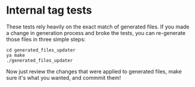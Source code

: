 # Internal tag tests

These tests rely heavily on the exact match of generated files.
If you made a change in generation process and broke the tests, you can re-generate those files in three simple steps:
```
cd generated_files_updater
ya make
./generated_files_updater
```
Now just review the changes that were applied to generated files, make sure it's what you wanted, and commmit them!
